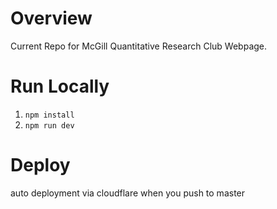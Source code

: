 # Overview

Current Repo for McGill Quantitative Research Club Webpage.

# Run Locally 

1. `npm install`
2. `npm run dev`

# Deploy

auto deployment via cloudflare when you push to master
